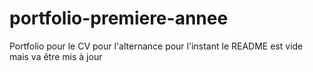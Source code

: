 # portfolio-premiere-annee
Portfolio pour le CV pour l'alternance
pour l'instant le README est vide mais va être mis à jour
